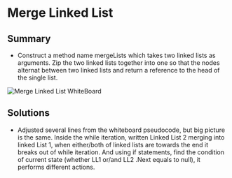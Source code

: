 # Merge Linked List

## Summary
- Construct a method name mergeLists which takes two linked lists as arguments. Zip the two linked lists together into one so that the nodes alternat between two linked lists and return a reference to the head of the single list.

![Merge Linked List WhiteBoard](MergeLinkedListWhiteBoard.jpg)

## Solutions
- Adjusted several lines from the whiteboard pseudocode, but big picture is the same. Inside the while iteration, written Linked List 2 merging into linked List 1, when either/both of linked lists are towards the end it breaks out of while iteration. And using if statements, find the condition of current state (whether LL1 or/and LL2 .Next equals to null), it performs different actions. 